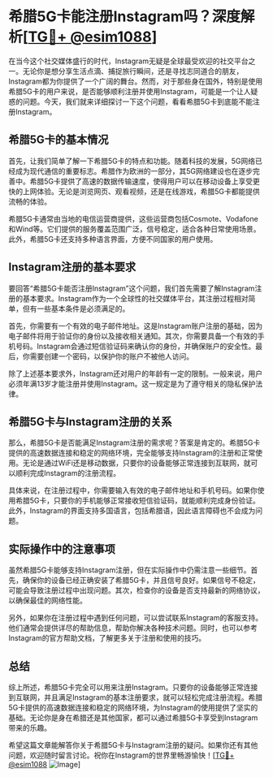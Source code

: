 # 希腊5G卡能注册Instagram吗？深度解析[[TG💪+ @esim1088](https://t.me/s/esim1088)]

在当今这个社交媒体盛行的时代，Instagram无疑是全球最受欢迎的社交平台之一。无论你是想分享生活点滴、捕捉旅行瞬间，还是寻找志同道合的朋友，Instagram都为你提供了一个广阔的舞台。然而，对于那些身在国外，特别是使用希腊5G卡的用户来说，是否能够顺利注册并使用Instagram，可能是一个让人疑惑的问题。今天，我们就来详细探讨一下这个问题，看看希腊5G卡到底能不能注册Instagram。

## 希腊5G卡的基本情况

首先，让我们简单了解一下希腊5G卡的特点和功能。随着科技的发展，5G网络已经成为现代通信的重要标志。希腊作为欧洲的一部分，其5G网络建设也在逐步完善中。希腊5G卡提供了高速的数据传输速度，使得用户可以在移动设备上享受更快的上网体验。无论是浏览网页、观看视频，还是在线游戏，希腊5G卡都能提供流畅的体验。

希腊5G卡通常由当地的电信运营商提供，这些运营商包括Cosmote、Vodafone和Wind等。它们提供的服务覆盖范围广泛，信号稳定，适合各种日常使用场景。此外，希腊5G卡还支持多种语言界面，方便不同国家的用户使用。

## Instagram注册的基本要求

要回答“希腊5G卡能否注册Instagram”这个问题，我们首先需要了解Instagram注册的基本要求。Instagram作为一个全球性的社交媒体平台，其注册过程相对简单，但有一些基本条件是必须满足的。

首先，你需要有一个有效的电子邮件地址。这是Instagram账户注册的基础，因为电子邮件将用于验证你的身份以及接收相关通知。其次，你需要具备一个有效的手机号码。Instagram会通过短信验证码来确认你的身份，并确保账户的安全性。最后，你需要创建一个密码，以保护你的账户不被他人访问。

除了上述基本要求外，Instagram还对用户的年龄有一定的限制。一般来说，用户必须年满13岁才能注册并使用Instagram。这一规定是为了遵守相关的隐私保护法律。

## 希腊5G卡与Instagram注册的关系

那么，希腊5G卡是否能满足Instagram注册的需求呢？答案是肯定的。希腊5G卡提供的高速数据连接和稳定的网络环境，完全能够支持Instagram的注册和正常使用。无论是通过WiFi还是移动数据，只要你的设备能够正常连接到互联网，就可以顺利完成Instagram的注册流程。

具体来说，在注册过程中，你需要输入有效的电子邮件地址和手机号码。如果你使用希腊5G卡，只要你的手机能够正常接收短信验证码，就能顺利完成身份验证。此外，Instagram的界面支持多国语言，包括希腊语，因此语言障碍也不会成为问题。

## 实际操作中的注意事项

虽然希腊5G卡能够支持Instagram注册，但在实际操作中仍需注意一些细节。首先，确保你的设备已经正确安装了希腊5G卡，并且信号良好。如果信号不稳定，可能会导致注册过程中出现问题。其次，检查你的设备是否支持最新的网络协议，以确保最佳的网络性能。

另外，如果你在注册过程中遇到任何问题，可以尝试联系Instagram的客服支持。他们通常会提供详尽的帮助信息，帮助你解决各种技术问题。同时，也可以参考Instagram的官方帮助文档，了解更多关于注册和使用的技巧。

## 总结

综上所述，希腊5G卡完全可以用来注册Instagram。只要你的设备能够正常连接到互联网，并且满足Instagram的基本注册要求，就可以轻松完成注册流程。希腊5G卡提供的高速数据连接和稳定的网络环境，为Instagram的使用提供了坚实的基础。无论你是身在希腊还是其他国家，都可以通过希腊5G卡享受到Instagram带来的乐趣。

希望这篇文章能解答你关于希腊5G卡与Instagram注册的疑问。如果你还有其他问题，欢迎随时留言讨论。祝你在Instagram的世界里畅游愉快！[[TG💪+ @esim1088](https://t.me/s/esim1088) ![Image](https://i.postimg.cc/4NQfJmqS/Snipaste-2025-05-13-00-14-12.png)]